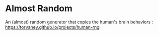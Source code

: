 # Almost Random
An (almost) random generator that copies the human's brain behaviors : https://torvaney.github.io/projects/human-rng
